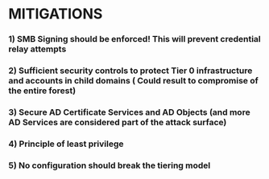 # MITIGATIONS

### 1) SMB Signing should be enforced! This will prevent credential relay attempts

### 2) Sufficient security controls to protect Tier 0 infrastructure and accounts in child domains ( Could result to compromise of the entire forest)

### 3) Secure AD Certificate Services and AD Objects (and more AD Services are considered part of the attack surface)

### 4) Principle of least privilege

### 5) No configuration should break the tiering model
